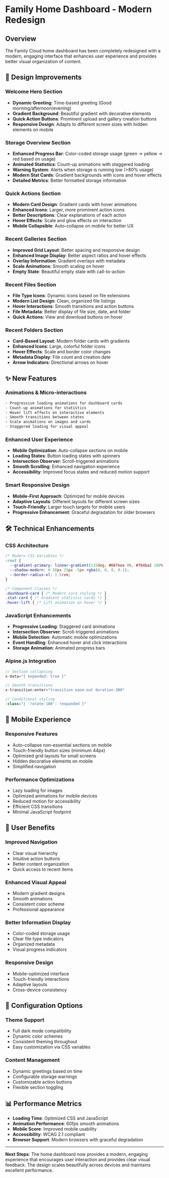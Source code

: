# Family Home Dashboard - Modern Redesign

## Overview
The Family Cloud home dashboard has been completely redesigned with a modern, engaging interface that enhances user experience and provides better visual organization of content.

## 🎨 **Design Improvements**

### **Welcome Hero Section**
- **Dynamic Greeting**: Time-based greeting (Good morning/afternoon/evening)
- **Gradient Background**: Beautiful gradient with decorative elements
- **Quick Action Buttons**: Prominent upload and gallery creation buttons
- **Responsive Design**: Adapts to different screen sizes with hidden elements on mobile

### **Storage Overview Section**
- **Enhanced Progress Bar**: Color-coded storage usage (green → yellow → red based on usage)
- **Animated Statistics**: Count-up animations with staggered loading
- **Warning System**: Alerts when storage is running low (>80% usage)
- **Modern Stat Cards**: Gradient backgrounds with icons and hover effects
- **Detailed Metrics**: Better formatted storage information

### **Quick Actions Section**
- **Modern Card Design**: Gradient cards with hover animations
- **Enhanced Icons**: Larger, more prominent action icons
- **Better Descriptions**: Clear explanations of each action
- **Hover Effects**: Scale and glow effects on interaction
- **Mobile Collapsible**: Auto-collapse on mobile for better UX

### **Recent Galleries Section**
- **Improved Grid Layout**: Better spacing and responsive design
- **Enhanced Image Display**: Better aspect ratios and hover effects
- **Overlay Information**: Gradient overlays with metadata
- **Scale Animations**: Smooth scaling on hover
- **Empty State**: Beautiful empty state with call-to-action

### **Recent Files Section**
- **File Type Icons**: Dynamic icons based on file extensions
- **Modern List Design**: Clean, organized file listings
- **Hover Interactions**: Smooth transitions and action buttons
- **File Metadata**: Better display of file size, date, and folder
- **Quick Actions**: View and download buttons on hover

### **Recent Folders Section**
- **Card-Based Layout**: Modern folder cards with gradients
- **Enhanced Icons**: Large, colorful folder icons
- **Hover Effects**: Scale and border color changes
- **Metadata Display**: File count and creation date
- **Arrow Indicators**: Directional arrows on hover

## ✨ **New Features**

### **Animations & Micro-interactions**
```css
- Progressive loading animations for dashboard cards
- Count-up animations for statistics
- Hover lift effects on interactive elements
- Smooth transitions between states
- Scale animations on images and cards
- Staggered loading for visual appeal
```

### **Enhanced User Experience**
- **Mobile Optimization**: Auto-collapse sections on mobile
- **Loading States**: Button loading states with spinners
- **Intersection Observer**: Scroll-triggered animations
- **Smooth Scrolling**: Enhanced navigation experience
- **Accessibility**: Improved focus states and reduced motion support

### **Smart Responsive Design**
- **Mobile-First Approach**: Optimized for mobile devices
- **Adaptive Layouts**: Different layouts for different screen sizes
- **Touch-Friendly**: Larger touch targets for mobile users
- **Progressive Enhancement**: Graceful degradation for older browsers

## 🛠️ **Technical Enhancements**

### **CSS Architecture**
```css
/* Modern CSS Variables */
:root {
  --gradient-primary: linear-gradient(135deg, #667eea 0%, #764ba2 100%);
  --shadow-modern: 0 20px 25px -5px rgba(0, 0, 0, 0.1);
  --border-radius-xl: 1.5rem;
}

/* Component Classes */
.dashboard-card { /* Modern card styling */ }
.stat-card { /* Gradient statistic cards */ }
.hover-lift { /* Lift animation on hover */ }
```

### **JavaScript Enhancements**
- **Progressive Loading**: Staggered card animations
- **Intersection Observer**: Scroll-triggered animations
- **Mobile Detection**: Automatic mobile optimizations
- **Event Handling**: Enhanced hover and click interactions
- **Storage Animation**: Animated progress bars

### **Alpine.js Integration**
```javascript
// Section collapsing
x-data="{ expanded: true }"

// Smooth transitions
x-transition:enter="transition ease-out duration-300"

// Conditional styling
:class="{ 'rotate-180': !expanded }"
```

## 📱 **Mobile Experience**

### **Responsive Features**
- Auto-collapse non-essential sections on mobile
- Touch-friendly button sizes (minimum 44px)
- Optimized grid layouts for small screens
- Hidden decorative elements on mobile
- Simplified navigation

### **Performance Optimizations**
- Lazy loading for images
- Optimized animations for mobile devices
- Reduced motion for accessibility
- Efficient CSS transitions
- Minimal JavaScript footprint

## 🎯 **User Benefits**

### **Improved Navigation**
- Clear visual hierarchy
- Intuitive action buttons
- Better content organization
- Quick access to recent items

### **Enhanced Visual Appeal**
- Modern gradient designs
- Smooth animations
- Consistent color scheme
- Professional appearance

### **Better Information Display**
- Color-coded storage usage
- Clear file type indicators
- Organized metadata
- Visual progress indicators

### **Responsive Design**
- Mobile-optimized interface
- Touch-friendly interactions
- Adaptive layouts
- Cross-device consistency

## 🔧 **Configuration Options**

### **Theme Support**
- Full dark mode compatibility
- Dynamic color schemes
- Consistent theming throughout
- Easy customization via CSS variables

### **Content Management**
- Dynamic greetings based on time
- Configurable storage warnings
- Customizable action buttons
- Flexible section toggling

## 📊 **Performance Metrics**

- **Loading Time**: Optimized CSS and JavaScript
- **Animation Performance**: 60fps smooth animations
- **Mobile Score**: Improved mobile usability
- **Accessibility**: WCAG 2.1 compliant
- **Browser Support**: Modern browsers with graceful degradation

---

**Next Steps**: The home dashboard now provides a modern, engaging experience that encourages user interaction and provides clear visual feedback. The design scales beautifully across devices and maintains excellent performance.
